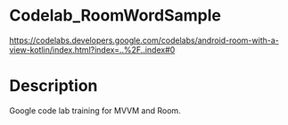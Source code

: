# Codelab_RoomWordSample
https://codelabs.developers.google.com/codelabs/android-room-with-a-view-kotlin/index.html?index=..%2F..index#0

# Description
Google code lab training for MVVM and Room.
